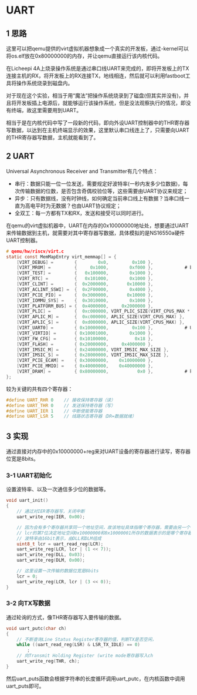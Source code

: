 # UART

## 1 思路

这里可以把qemu提供的virt虚拟机器想象成一个真实的开发板，通过-kernel可以将os.elf放在0x80000000的内存，并让qemu直接运行该内核代码。

在Licheepi 4A上烧录操作系统是通过串口线UART来完成的，即将开发板上的TX连接主机的RX，将开发板上的RX连接TX，地线相连，然后就可以利用fastboot工具将操作系统烧录到磁盘内。

对于现在这个实验，相当于用“魔法”把操作系统烧录到了磁盘(但其实并没有)，并且将开发板插上电源后，就能够运行该操作系统，但是没法观察执行的情况，即没有终端，故这里需要用到UART。

相当于是在内核代码中写了一段新的代码，即向外设UART控制器中的THR寄存器写数据，以达到在主机终端显示的效果，这里默认串口线连上了，只需要向UART的THR寄存器写数据，主机就能看到了。

## 2 UART

Universal Asynchronous Receiver and Transmitter有几个特点：

* 串行：数据只能一位一位发送，需要规定好波特率(一秒内发多少位数据)，每次传输数据的位数，是否包含奇偶校验位等，这些需要由UART协议来规定；
* 异步：只有数据线，没有时钟线，如何确定当前串口线上有数据？当串口线一直为高电平时为无数据？也由UART协议规定；
* 全双工：每一方都有TX和RX，发送和接受可以同时进行。

在qemu的virt虚拟机器中，UART在内存的0x10000000地址处，想要通过UART来传输数据到主机，就需要对其中寄存器写数据，具体模拟的是NS16550a硬件UART控制器。

```c
# qemu/hw/riscv/virt.c
static const MemMapEntry virt_memmap[] = {
    [VIRT_DEBUG] =        {        0x0,         0x100 },
    [VIRT_MROM] =         {     0x1000,        0xf000 },			# bootloader
    [VIRT_TEST] =         {   0x100000,        0x1000 },
    [VIRT_RTC] =          {   0x101000,        0x1000 },
    [VIRT_CLINT] =        {  0x2000000,       0x10000 },
    [VIRT_ACLINT_SSWI] =  {  0x2F00000,        0x4000 },
    [VIRT_PCIE_PIO] =     {  0x3000000,       0x10000 },
    [VIRT_IOMMU_SYS] =    {  0x3010000,        0x1000 },
    [VIRT_PLATFORM_BUS] = {  0x4000000,     0x2000000 },
    [VIRT_PLIC] =         {  0xc000000, VIRT_PLIC_SIZE(VIRT_CPUS_MAX * 2) },
    [VIRT_APLIC_M] =      {  0xc000000, APLIC_SIZE(VIRT_CPUS_MAX) },
    [VIRT_APLIC_S] =      {  0xd000000, APLIC_SIZE(VIRT_CPUS_MAX) },
    [VIRT_UART0] =        { 0x10000000,         0x100 },			# UART
    [VIRT_VIRTIO] =       { 0x10001000,        0x1000 },
    [VIRT_FW_CFG] =       { 0x10100000,          0x18 },
    [VIRT_FLASH] =        { 0x20000000,     0x4000000 },
    [VIRT_IMSIC_M] =      { 0x24000000, VIRT_IMSIC_MAX_SIZE },
    [VIRT_IMSIC_S] =      { 0x28000000, VIRT_IMSIC_MAX_SIZE },
    [VIRT_PCIE_ECAM] =    { 0x30000000,    0x10000000 },
    [VIRT_PCIE_MMIO] =    { 0x40000000,    0x40000000 },
    [VIRT_DRAM] =         { 0x80000000,           0x0 },			# kernel
};
```

较为关键的共有四个寄存器：

```c
#define UART_RHR 0    // 接收保持寄存器（读）
#define UART_THR 0    // 发送保持寄存器（写）
#define UART_IER 1    // 中断使能寄存器
#define UART_LSR 5    // 线路状态寄存器（DR=数据就绪）
```

## 3 实现

通过直接对内存中的0x10000000+reg来对UART设备的寄存器进行读写，寄存器位宽是8bits。

### 3-1 UART初始化

设置波特率、以及一次通信多少位的数据等。

```c
void uart_init()
{
    // 通过对IER寄存器写，关闭中断
    uart_write_reg(IER, 0x00);

    // 因为会有多个寄存器共享同一个地址空间，故该地址具体指哪个寄存器，需要由另一个寄存器的值来决定
    // lcr的第7位决定地址空间0x10000000和0x10000001所存的数据表示的是哪个寄存器
    // 波特率由16bit表示，由DLL和DLM组成
    uint8_t lcr = uart_read_reg(LCR);
    uart_write_reg(LCR, lcr | (1 << 7));
    uart_write_reg(DLL, 0x03);
    uart_write_reg(DLM, 0x00);

    // 这里设置一次传输的数据位宽是8bits
    lcr = 0;
    uart_write_reg(LCR, lcr | (3 << 0));
}
```

### 3-2 向TX写数据

通过轮询的方式，像THR寄存器写入要传输的数据。

```c
void uart_putc(char ch)
{
    // 不断查询Line Status Register寄存器的值，判断TX是否空闲，
    while ((uart_read_reg(LSR) & LSR_TX_IDLE) == 0)
        ;
    // 向Transmit Holding Register (write mode寄存器写入ch
    uart_write_reg(THR, ch);
}
```

然后uart_puts函数会根据字符串的长度循环调用uart_putc，在内核函数中调用uart_puts即可。
